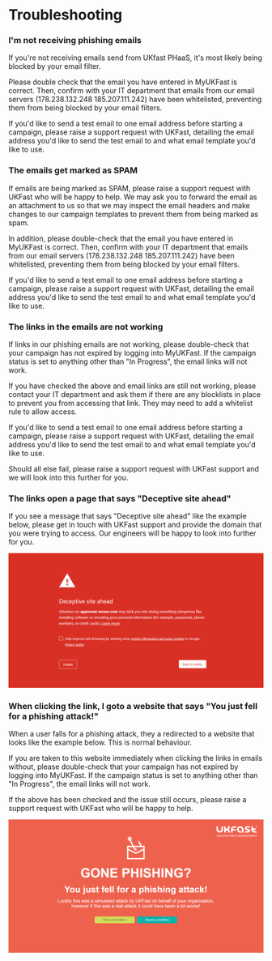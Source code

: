 # Troubleshooting

### I'm not receiving phishing emails

If you're not receiving emails send from UKfast PHaaS, it's most likely being blocked by your email filter.

Please double check that the email you have entered in MyUKFast is correct. Then, confirm with your IT department that emails from our email servers (178.238.132.248 185.207.111.242) have been whitelisted, preventing them from being blocked by your email filters.

If you'd like to send a test email to one email address before starting a campaign, please raise a support request with UKFast, detailing the email address you'd like to send the test email to and what email template you'd like to use.

### The emails get marked as SPAM

If emails are being marked as SPAM, please raise a support request with UKFast who will be happy to help. We may ask you to forward the email as an attachment to us so that we may inspect the email headers and make changes to our campaign templates to prevent them from being marked as spam.

In addition, please double-check that the email you have entered in MyUKFast is correct. Then, confirm with your IT department that emails from our email servers (178.238.132.248 185.207.111.242) have been whitelisted, preventing them from being blocked by your email filters.

If you'd like to send a test email to one email address before starting a campaign, please raise a support request with UKFast, detailing the email address you'd like to send the test email to and what email template you'd like to use.

### The links in the emails are not working

If links in our phishing emails are not working, please double-check that your campaign has not expired by logging into MyUKFast. If the campaign status is set to anything other than "In Progress", the email links will not work.

If you have checked the above and email links are still not working, please contact your IT department and ask them if there are any blocklists in place to prevent you from accessing that link. They may need to add a whitelist rule to allow access.

If you'd like to send a test email to one email address before starting a campaign, please raise a support request with UKFast, detailing the email address you'd like to send the test email to and what email template you'd like to use.

Should all else fail, please raise a support request with UKFast support and we will look into this further for you.

### The links open a page that says "Deceptive site ahead"

If you see a message that says "Deceptive site ahead" like the example below, please get in touch with UKFast support and provide the domain that you were trying to access. Our engineers will be happy to look into further for you.

![phaas](files/deceptivesite.png)

### When clicking the link, I goto a website that says "You just fell for a phishing attack!"

When a user falls for a phishing attack, they a redirected to a website that looks like the example below. This is normal behaviour.

If you are taken to this website immediately when clicking the links in emails without, please double-check that your campaign has not expired by logging into MyUKFast. If the campaign status is set to anything other than "In Progress", the email links will not work.

If the above has been checked and the issue still occurs, please raise a support request with UKFast who will be happy to help.

![phaas](files/beenphished.png)



